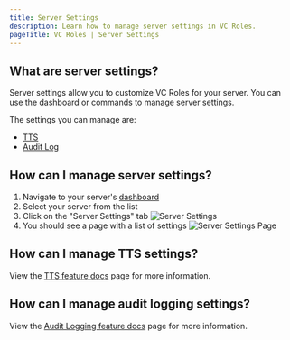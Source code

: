 ```yaml
---
title: Server Settings
description: Learn how to manage server settings in VC Roles.
pageTitle: VC Roles | Server Settings
---
```


## What are server settings?

Server settings allow you to customize VC Roles for your server. You can use the dashboard or commands to manage server settings.

The settings you can manage are:

-   [TTS](/docs/features/tts)
-   [Audit Log](/docs/features/audit-logs)

## How can I manage server settings?

1. Navigate to your server's [dashboard](/dashboard)
2. Select your server from the list
3. Click on the "Server Settings" tab
   ![Server Settings](/assets/dashboard-sidebar-settings.png)
4. You should see a page with a list of settings
   ![Server Settings Page](/assets/dashboard-settings.png)

## How can I manage TTS settings?

View the [TTS feature docs](/docs/features/tts#how-can-i-use-text-to-speech) page for more information.

## How can I manage audit logging settings?

View the [Audit Logging feature docs](/docs/features/audit-logs#how-can-i-use-audit-logging) page for more information.
